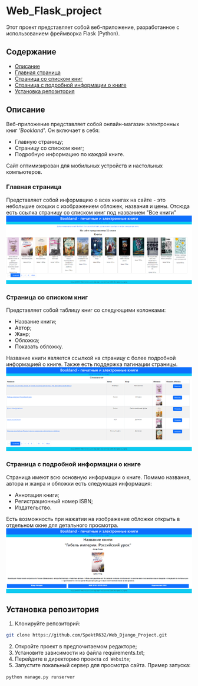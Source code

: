 # Web_Flask_project
Этот проект представляет собой веб-приложение, разработанное с использованием фреймворка Flask (Python).

## Содержание
- [Описание](#описание)
- [Главная страница](#главная-страница-)
- [Страница со списком книг](#страница-со-списком-книг)
- [Страница с подробной информации о книге](#страница-с-подробной-информации-о-книге)
- [Установка репозитория](#установка-репозитория)

## Описание
Веб-приложение представляет собой онлайн-магазин электронных книг _'Bookland'_. Он включает в себя: 
- Главную страницу;
- Страницу со списком книг;
- Подробную информацию по каждой книге.

Сайт оптимизирован для мобильных устройств и настольных компьютеров.

### Главная страница 
Представляет собой информацию о всех книгах на сайте  - это небольшие окошки с изображением обложек, 
названия и цены. Отсюда есть ссылка страницу со списком книг под названием "Все книги"
![img.png](img_for_readme/img.png)

### Страница со списком книг

Представляет собой таблицу книг со следующими колонками: 
- Название книги;
- Автор; 
- Жанр; 
- Обложка; 
- Показать обложку.

Название книги является ссылкой на страницу с более подробной информацией о книге. 
Также есть поддержка пагинации страницы.
![img_1.png](img_for_readme/img_1.png)

### Страница с подробной информации о книге
Страница имеют всю основную информации о книге. 
Помимо названия, автора и жанра и обложки есть следующая информация: 
- Аннотация книги; 
- Регистрационный номер ISBN;
- Издательство.

Есть возможность при нажатии на изображение обложки открыть в отдельном окне для детального просмотра.
![img_2.png](img_for_readme/img_3.png)

## Установка репозитория
1. Клонируйте репозиторий:
```bash
git clone https://github.com/SpektR632/Web_Django_Project.git
```
2. Откройте проект в предпочитаемом редакторе;
3. Установите зависимости из файла requirements.txt;
4. Перейдите в директорию проекта ```cd Website```;
5. Запустите локальный сервер для просмотра сайта. Пример запуска: 

```python manage.py runserver```
